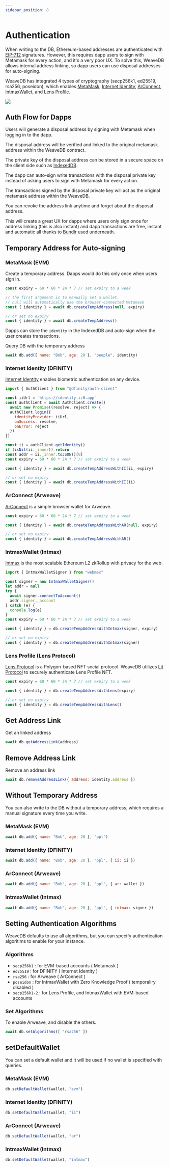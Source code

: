 ```yaml
---
sidebar_position: 8
---
```

# Authentication

When writing to the DB, Ethereum-based addresses are authenticated with [EIP-712](https://eips.ethereum.org/EIPS/eip-712) signatures. However, this requires dapp users to sign with Metamask for every action, and it's a very poor UX. To solve this, WeaveDB allows internal address linking, so dapp users can use disposal addresses for auto-signing.

WeaveDB has integrated 4 types of cryptography (secp256k1, ed25519, rsa256, poseidon), which enables [MetaMask](https://metamask.io/), [Internet Identity](https://identity.ic0.app/), [ArConnect](https://www.arconnect.io/), [IntmaxWallet](https://www.intmaxwallet.io), and [Lens Profile](https://www.lens.xyz/).

![](/img/wallets.png)

## Auth Flow for Dapps

Users will generate a disposal address by signing with Metamask when logging in to the dapp.

The disposal address will be verified and linked to the original metamask address within the WeaveDB contract.

The private key of the disposal address can be stored in a secure space on the client side such as [IndexedDB](https://developer.mozilla.org/en-US/docs/Web/API/IndexedDB_API).

The dapp can auto-sign write transactions with the disposal private key instead of asking users to sign with Metamask for every action.

The transactions signed by the disposal private key will act as the original metamask address within the WeaveDB.

You can revoke the address link anytime and forget about the disposal address.

This will create a great UX for dapps where users only sign once for address linking (this is also instant) and dapp transactions are free, instant and automatic all thanks to [Bundlr](https://bundlr.network/) used underneath.

## Temporary Address for Auto-signing

### MetaMask (EVM)

Create a temporary address. Dapps would do this only once when users sign in.

```js
const expiry = 60 * 60 * 24 * 7 // set expiry to a week

// the first argument is to manually set a wallet.
// null will automatically use the browser-connected Metamask
const { identity } = await db.createTempAddress(null, expiry)

// or set no expiry
const { identity } = await db.createTempAddress()
```

Dapps can store the `identity` in the IndexedDB and auto-sign when the user creates transactions.

Query DB with the temporary address

```js
await db.add({ name: "Bob", age: 20 }, "people", identity)
```

### Internet Identity (DFINITY)

[Internet Identity](https://identity.ic0.app/) enables biometric authentication on any device.

```js
import { AuthClient } from "@dfinity/auth-client"

const iiUrl = `https://identity.ic0.app`
const authClient = await AuthClient.create()
  await new Promise((resolve, reject) => {
  authClient.login({
    identityProvider: iiUrl,
	onSuccess: resolve,
	onError: reject
  })
})

const ii = authClient.getIdentity()
if (isNil(ii._inner)) return
const addr = ii._inner.toJSON()[0]
const expiry = 60 * 60 * 24 * 7 // set expiry to a week

const { identity } = await db.createTempAddressWithII(ii, expiry)

// or set no expiry
const { identity } = await db.createTempAddressWithII(ii)
```

### ArConnect (Arweave)

[ArConnect](https://arconnect.io) is a simple browser wallet for Arweave.

```js
const expiry = 60 * 60 * 24 * 7 // set expiry to a week

const { identity } = await db.createTempAddressWithAR(null, expiry)

// or set no expiry
const { identity } = await db.createTempAddressWithAR()
```

### IntmaxWallet (Intmax)

[Intmax](https://intmax.io) is the most scalable Ethereum L2 zkRollup with privacy for the web.

```js
import { IntmaxWalletSigner } from "webmax"

const signer = new IntmaxWalletSigner()
let addr = null
try {
  await signer.connectToAccount()
  addr.signer._account
} catch (e) {
  console.log(e)
}
const expiry = 60 * 60 * 24 * 7 // set expiry to a week

const { identity } = db.createTempAddressWithIntmax(signer, expiry)

// or set no expiry
const { identity } = db.createTempAddressWithIntmax(signer)
```

### Lens Profile (Lens Protocol)

[Lens Protocol](https://lens.xyz) is a Polygon-based NFT social protocol. WeaveDB utilizes [Lit Protocol](https://litprotocol.com/) to securely authenticate Lens Profile NFT.

```js
const expiry = 60 * 60 * 24 * 7 // set expiry to a week

const { identity } = db.createTempAddressWithLens(expiry)

// or set no expiry
const { identity } = db.createTempAddressWithLens()
```

## Get Address Link

Get an linked address

```js
await db.getAddressLink(address)
```

## Remove Address Link

Remove an address link

```js
await db.removeAddressLink({ address: identity.address })
```

## Without Temporary Address

You can also write to the DB without a temporary address, which requires a manual signature every time you write.

### MetaMask (EVM)

```js
await db.add({ name: "Bob", age: 20 }, "ppl")
```

### Internet Identity (DFINITY)

```js
await db.add({ name: "Bob", age: 20 }, "ppl", { ii: ii })
```

### ArConnect (Arweave)

```js
await db.add({ name: "Bob", age: 20 }, "ppl", { ar: wallet })
```

### IntmaxWallet (Intmax)

```js
await db.add({ name: "Bob", age: 20 }, "ppl", { intmax: signer })
```
## Setting Authentication Algorithms

WeaveDB defaults to use all algorithms, but you can specify authentication algoritims to enable for your instance.

### Algorithms

- `secp256k1` : for EVM-based accounts ( Metamask )
- `ed25519` : for DFINITY ( Internet Identity )
- `rsa256` : for Arweave ( ArConnect )
- `poseidon` : for IntmaxWallet with Zero Knowledge Proof ( temporaliry disabled )
- `secp256k1-2` : for Lens Profile, and IntmaxWallet with EVM-based accounts

### Set Algorithms

To enable Arweave, and disable the others.

```javascript
await db.setAlgorithms([ "rsa256" ])
```

## setDefaultWallet

You can set a default wallet and it will be used if no wallet is specified with queries.

### MetaMask (EVM)

```js
db.setDefaultWallet(wallet, "evm")
```

### Internet Identity (DFINITY)

```js
db.setDefaultWallet(wallet, "ii")
```

### ArConnect (Arweave)

```js
db.setDefaultWallet(wallet, "ar")
```

### IntmaxWallet (Intmax)

```js
db.setDefaultWallet(wallet, "intmax")
```
